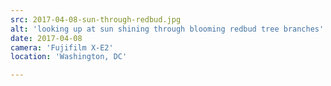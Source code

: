 ```yaml
---
src: 2017-04-08-sun-through-redbud.jpg
alt: 'looking up at sun shining through blooming redbud tree branches'
date: 2017-04-08
camera: 'Fujifilm X-E2'
location: 'Washington, DC'

---
```

